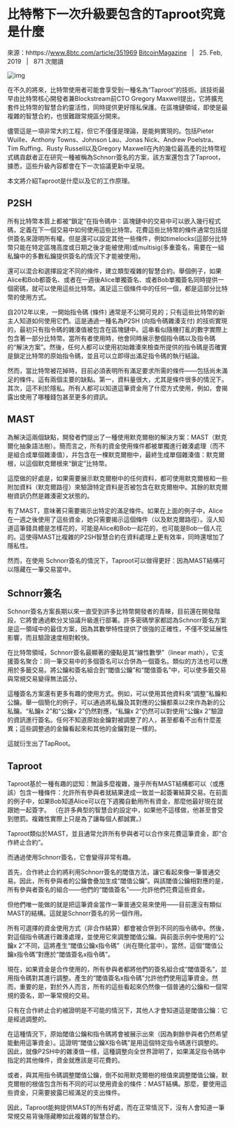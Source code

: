 # 比特幣下一次升級要包含的Taproot究竟是什麼
來源：hhttps://www.8btc.com/article/351969
[BitcoinMagazine](https://ethfans.org/bitcoinmagazine)   |   25. Feb, 2019   |   871 次閱讀

![img](https://upyun-assets.ethfans.org/uploads/photo/image/81ea6b94a36a4c88a10a4c4c26e80498.jpg)

在不久的將來，比特幣使用者可能會享受到一種名為“Taproot”的技術。該技術最早由比特幣核心開發者兼Blockstream前CTO Gregory Maxwell提出，它將擴充套件比特幣的智慧合約靈活性，同時提供更好隱私保護。在區塊鏈領域，即使是最複雜的智慧合約，也很難跟常規區分開來。

儘管這是一項非常大的工程，但它不僅僅是理論，是能夠實現的。包括Pieter Wuille、Anthony Towns、Johnson Lau、Jonas Nick、Andrew Poelstra、Tim Ruffing、Rusty Russell以及Gregory Maxwell在內的幾位最高產的比特幣程式碼貢獻者正在研究一種被稱為Schnorr簽名的方案，該方案還包含了Taproot，據悉，這些升級內容都會在下一次協議更新中呈現。

本文將介紹Taproot是什麼以及它的工作原理。

## P2SH

所有比特幣本質上都被“鎖定”在指令碼中：區塊鏈中的交易中可以嵌入幾行程式碼，定義在下一個交易中如何使用這些比特幣。花費這些比特幣的條件通常包括提供簽名來證明所有權。但是還可以設定其他一些條件，例如timelocks(這部分比特幣只能在特定區塊高度或日期之後才能被使用)或multisig(多重簽名，需要在一組私鑰中的多數私鑰提供簽名的情況下才能被使用)。

還可以混合和選擇設定不同的條件，建立類型複雜的智慧合約。舉個例子，如果Alice和Bob都簽名、或者在一週後Alice單獨簽名、或者Bob單獨簽名同時提供一個密碼，就可以使用這些比特幣。滿足這三個條件中的任何一個，都是這部分比特幣的使用方式。

自2012年以來，一開始指令碼 (條件) 通常是不公開可見的；只有這些比特幣的新主人知道如何使用它們。這是通過一種名為P2SH (向指令碼雜湊支付) 的技術實現的，最初只有指令碼的雜湊值被包含在區塊鏈中。這串看似隨機打亂的數字實際上包含著一部分比特幣。當所有者使用時，他會同時展示整個指令碼以及指令碼的“解決方案”。然後，任何人都可以使用初始雜湊來檢查所提供的指令碼是否確實是鎖定比特幣的原始指令碼，並且可以立即得出滿足指令碼的執行結論。

然而，當比特幣被花掉時，目前必須表明所有滿足要求所需的條件——包括尚未滿足的條件。這有兩個主要的缺點。第一，資料量很大，尤其是條件很多的情況下。其次，這不利於隱私。所有人都可以知道這筆資金用了什麼方式使用，例如，會揭露出使用了哪種錢包甚至更多的資訊。

## MAST

為解決這兩個缺點，開發者們提出了一種使用默克爾樹的解決方案：MAST（默克爾化抽象語法樹）。簡而言之，所有的資金使用條件都被單獨進行雜湊處理（而不是組合成單個雜湊值），幷包含在一棵默克爾樹中，最終生成單個雜湊值：默克爾根，以這個默克爾根來“鎖定”比特幣。

這麼做的好處是，如果需要展示默克爾樹中的任何資料，都可使用默克爾根和一些附加資料（默克爾路徑）來驗證特定資料是否被包含在默克爾樹中。其餘的默克爾樹資訊仍然是雜湊密文狀態的。

有了MAST，意味著只需要揭示出特定的滿足條件。如果在上面的例子中，Alice在一週之後使用了這些資金，她只需要揭示這個條件（以及默克爾路徑）。沒人知道這筆錢具體是怎樣花的，可能是Alice和Bob一起花的，也可能是Bob一個人花的。這使得MAST比複雜的P2SH智慧合約在資料處理上更有效率，同時還增加了隱私性。

然而，在使用 Schnorr簽名的情況下，Taproot可以做得更好：因為MAST結構可以隱藏在一筆交易當中。

## Schnorr簽名

Schnorr簽名方案長期以來一直受到許多比特幣開發者的青睞，目前還在開發階段，它將會通過軟分叉協議升級進行部署。許多密碼學家都認為Schnorr簽名方案是這一領域中的最佳方案，因為其數學特性提供了很強的正確性，不僅不受延展性影響，而且驗證速度相對較快。

在比特幣領域，Schnorr簽名最顯著的優點是其“線性數學”（linear math），它支援簽名聚合：同一筆交易中的多個簽名可以合併為一個簽名。類似的方法也可以應用於多籤交易。將公鑰和簽名組合到“閾值公鑰”和“閾值簽名”中，可以使多籤交易與常規交易變得無法區分。

這種簽名方案還有更多有趣的使用方式。例如，可以使用其他資料來“調整”私鑰和公鑰。舉一個簡化的例子，可以通過將私鑰及其對應的公鑰都乘以2來作為新的公私鑰。“私鑰x 2”和“公鑰x 2”仍然對應，“私鑰x 2”仍然可以對使用“公鑰x 2”驗證的資訊進行簽名。任何不知道原始金鑰對被調整了的人，甚至都看不出有什麼差異；這些調整過的金鑰看起來和其他的金鑰對是一樣的。

這就衍生出了TapRoot。

## Taproot

Taproot基於一種有趣的認知：無論多麼複雜，幾乎所有MAST結構都可以（或應該）包含一種條件：允許所有參與者就結果達成一致並一起簽署結算交易。在前面的例子中，如果Bob知道Alice可以在下週獨自動用所有資金，那麼他最好現在就跟她一起簽字。 （在許多典型的智慧合約設定中，如果他不這樣做，他甚至會受到懲罰。複雜性實際上只是為了讓每個人都誠實。）

Taproot類似於MAST，並且通常允許所有參與者可以合作來花費這筆資金，即“合作終止合約”。

而通過使用Schnorr簽名，它會變得非常有趣。

首先，合作終止合約將利用Schnorr簽名的閾值方法，讓它看起來像一筆普通交易。因此，所有參與者的公鑰會疊加生成“閾值公鑰”。與該閾值公鑰相對應的是，所有參與者簽名的組合——他們的“閾值簽名”——允許他們花費這些資金。

但他們唯一能做的就是把這筆資金當作一筆普通交易來使用——目前還沒有類似MAST的結構。這就是Schnorr簽名的另一個作用。

所有可選擇的資金使用方式（非合作結算）都會被合併到不同的指令碼中。然後，對這個指令碼進行雜湊處理，並使用它來調整閾值公鑰。與前面示例中使用的“公鑰x 2”不同，這將產生“閾值公鑰x指令碼”（尚在簡化當中）。當然，這個“閾值公鑰x指令碼”對應於“閾值簽名x指令碼”。

現在，如果資金是合作使用的，所有參與者都將他們的簽名組合成“閾值簽名”，並用指令碼對其進行調整。產生的“閾值簽名x指令碼”允許他們使用這筆資金。然而，重要的是，對於外人而言，所有的這些看起來仍然像一個普通的公鑰和一個常規的簽名，即一筆常規的交易。

只有在合作終止合約被證明是不可能的情況下，其他人才會知道這是閾值公鑰：它是經過調整的。

在這種情況下，原始閾值公鑰和指令碼將會被展示出來（因為剩餘參與者仍然希望能動用這筆資金）。這證明“閾值公鑰X指令碼”是用這個特定指令碼進行調整的。因此，就像P2SH中的雜湊值一樣，這種調整向全世界證明了，如果滿足指令碼中指定的其他條件，資金就應該是可花費的。

或者，與其用指令碼調整閾值公鑰，倒不如用默克爾樹的根值來調整閾值公鑰，默克爾樹的根值包含所有不同的可以使用資金的條件：MAST結構。那麼，要使用這些資金，只需要披露已經滿足的支出條件。

因此，Taproot能夠提供MAST的所有好處，而在正常情況下，沒有人會知道一筆常規交易背後隱藏瞭如此複雜的智慧合約。